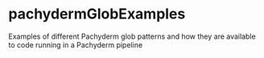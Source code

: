 # pachydermGlobExamples
Examples of different Pachyderm glob patterns and how they are available to code running in a Pachyderm pipeline

